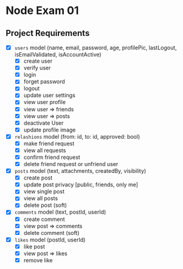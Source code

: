 # Node Exam 01

## Project Requirements

- [x] `users` model (name, email, password, age, profilePic, lastLogout, isEmailValidated, isAccountActive)
  - [x] create user
  - [x] verify user
  - [x] login
  - [x] forget password
  - [x] logout
  - [x] update user settings
  - [x] view user profile
  - [x] view user => friends
  - [x] view user => posts
  - [x] deactivate User
  - [x] update profile image
- [x] `relashions` model (from: id, to: id, approved: bool)
  - [x] make friend request
  - [x] view all requests
  - [x] confirm friend request
  - [x] delete friend request or unfriend user
- [x] `posts` model (text, attachments, createdBy, visibility)
  - [x] create post
  - [x] update post privacy [public, friends, only me]
  - [x] view single post
  - [x] view all posts
  - [x] delete post (soft)
- [x] `comments` model (text, postId, userId)
  - [x] create comment
  - [x] view post => comments
  - [x] delete comment (soft)
- [x] `likes` model (postId, userId)
  - [x] like post
  - [x] view post => likes
  - [x] remove like
